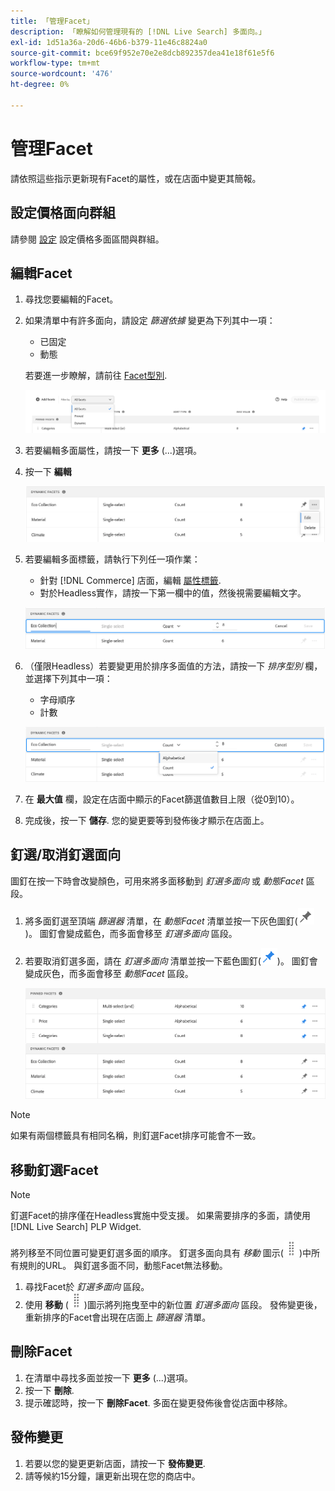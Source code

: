 ```yaml
---
title: 「管理Facet」
description: 「瞭解如何管理現有的 [!DNL Live Search] 多面向。」
exl-id: 1d51a36a-20d6-46b6-b379-11e46c8824a0
source-git-commit: bce69f952e70e2e8dcb892357dea41e18f61e5f6
workflow-type: tm+mt
source-wordcount: '476'
ht-degree: 0%

---
```


# 管理Facet

請依照這些指示更新現有Facet的屬性，或在店面中變更其簡報。

## 設定價格面向群組

請參閱 [設定](settings.md) 設定價格多面區間與群組。

## 編輯Facet

1. 尋找您要編輯的Facet。
1. 如果清單中有許多面向，請設定 *篩選依據* 變更為下列其中一項：

   * 已固定
   * 動態

   若要進一步瞭解，請前往 [Facet型別](facets-type.md).

   ![篩選Facet](assets/facets-filter-by-cropped.png)

1. 若要編輯多面屬性，請按一下 **更多** (...)選項。
1. 按一下 **編輯**

   ![編輯選項](assets/facet-edit-menu.png)

1. 若要編輯多面標籤，請執行下列任一項作業：

   * 針對 [!DNL Commerce] 店面，編輯 [屬性標籤](https://experienceleague.adobe.com/docs/commerce-admin/catalog/product-attributes/product-attributes.html).
   * 對於Headless實作，請按一下第一欄中的值，然後視需要編輯文字。

   ![編輯標籤](assets/facet-edit-label.png)

1. （僅限Headless）若要變更用於排序多面值的方法，請按一下 *排序型別* 欄，並選擇下列其中一項：

   * 字母順序
   * 計數

   ![編輯計數](assets/facets-edit-count.png)

1. 在 **最大值** 欄，設定在店面中顯示的Facet篩選值數目上限（從0到10）。
1. 完成後，按一下 **儲存**.
您的變更要等到發佈後才顯示在店面上。

## 釘選/取消釘選面向

圖釘在按一下時會改變顏色，可用來將多面移動到 *釘選多面向* 或 *動態Facet* 區段。

1. 將多面釘選至頂端 *篩選器* 清單，在 *動態Facet* 清單並按一下灰色圖釘(![圖釘選擇器](assets/btn-pin-gray.png))。
圖釘會變成藍色，而多面會移至 *釘選多面向* 區段。
1. 若要取消釘選多面，請在 *釘選多面向* 清單並按一下藍色圖釘(![圖釘選擇器](assets/btn-pin-blue.png))。
圖釘會變成灰色，而多面會移至 *動態Facet* 區段。

   ![釘選和動態Facet](assets/facets-pinned-unpinned.png)

>[!NOTE]
>
>如果有兩個標籤具有相同名稱，則釘選Facet排序可能會不一致。

## 移動釘選Facet

>[!NOTE]
>
>釘選Facet的排序僅在Headless實施中受支援。 如果需要排序的多面，請使用 [!DNL Live Search] PLP Widget.

將列移至不同位置可變更釘選多面的順序。 釘選多面向具有 *移動* 圖示(![移動選擇器](assets/btn-move.png))中所有規則的URL。 與釘選多面不同，動態Facet無法移動。

1. 尋找Facet於 *釘選多面向* 區段。
1. 使用 **移動** (![移動選擇器](assets/btn-move.png))圖示將列拖曳至中的新位置 *釘選多面向* 區段。
發佈變更後，重新排序的Facet會出現在店面上 *篩選器* 清單。

## 刪除Facet

1. 在清單中尋找多面並按一下 **更多** (...)選項。
1. 按一下 **刪除**.
1. 提示確認時，按一下 **刪除Facet**.
多面在變更發佈後會從店面中移除。

## 發佈變更

1. 若要以您的變更更新店面，請按一下 **發佈變更**.
1. 請等候約15分鐘，讓更新出現在您的商店中。
